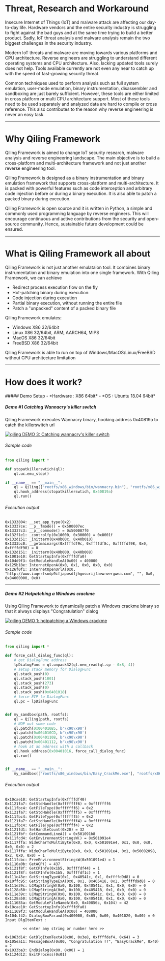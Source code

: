 <h1>Threat, Research and Workaround</h1>
Insecure Internet of Things (IoT) and malware attack are affecting our day-to-day life. Hardware vendors and the entire security industry is struggling to fight against the bad guys and at the same time trying to build a better product. Sadly, IoT threat analysis and malware analysis remain the two biggest challenges in the security industry.

Modern IoT threats and malware are moving towards various platforms and CPU architecture. Reverse engineers are struggling to understand different operating systems and CPU architecture. Also, lacking updated tools surely does not help. Tools available currently are not even any near to catch up with the speed of fast-growing security threat.

Common techniques used to perform analysis such as full system emulation, user-mode emulation, binary instrumentation, disassembler and sandboxing are just barely sufficient. However, these tools are either limited in cross platform or multi CPU architecture support. Most of these tools need to be used separately and analyzed data are hard to compile or cross reference. This also contributes to the reason why reverse engineering is never an easy task.

 
---
<h1>Why Qiling Framework</h1>
Qiling Framework is aimed to change IoT security research, malware analysis and reverse engineering landscape. The main objective is to build a cross-platform and multi-architecture framework and not just another reverse engineering tool. 

Qiling Framework is designed as a binary instrumentation and binary emulation framework that supports cross-platform and multi-architecture. It is packed with powerful features such as code interception and arbitrary code injection before or during a binary execution. It is also able to patch a packed binary during execution.

Qiling Framework is open source and it is written in Python, a simple and commonly used programming language by reverse engineers. This will encourage continuous and active contributions from the security and open-source community. Hence, sustainable future development could be ensured.

---
<h1>What is Qiling Framework all about</h1>
Qiling Framework is not just another emulataion tool. It combines binary instrumentation and binary emulation into one single framework. With Qiling Framework, we can achieve

  - Redirect process execution flow on the fly
  - Hot-patching binary during execution
  - Code injection during execution
  - Partial binary execution, without running the entire file
  - Patch a "unpacked" content of a packed binary file

Qiling Framework emulates: 
  - Windows X86 32/64bit
  - Linux X86 32/64bit, ARM, AARCH64, MIPS
  - MacOS X86 32/64bit
  - FreeBSD X86 32/64bit

Qiling Framework is able to run on top of Windows/MacOS/Linux/FreeBSD without CPU architecture limitation

---

<h1>How does it work?</h1>
##### Demo Setup
- *Hardware : X86 64bit*
- *OS : Ubuntu 18.04 64bit*

##### Demo #1 Catching Wannacry's killer switch
Qiling Framework executes Wannacry binary, hooking address 0x40819a to catch the killerswitch url

[![qiling DEMO 3: Catching wannacry's killer switch](https://img.youtube.com/vi/gVtpcXBxwE8/0.jpg)](https://www.youtube.com/watch?v=gVtpcXBxwE8 "Video DEMO 3")

###### Sample code

```python
from qiling import *

def stopatkillerswtich(ql):
    ql.uc.emu_stop()

if __name__ == "__main__":
    ql = Qiling(["rootfs/x86_windows/bin/wannacry.bin"], "rootfs/x86_windows")
    ql.hook_address(stopatkillerswtich, 0x40819a)
    ql.run()
```

###### Execution output

```
0x1333804: __set_app_type(0x2)
0x13337ce: __p__fmode() = 0x500007ec
0x13337c3: __p__commode() = 0x500007f0
0x132f1e1: _controlfp(0x10000, 0x30000) = 0x8001f
0x132d151: _initterm(0x40b00c, 0x40b010)
0x1333bc0: __getmainargs(0xffffdf9c, 0xffffdf8c, 0xffffdf98, 0x0, 0xffffdf90) = 0
0x132d151: _initterm(0x40b000, 0x40b008)
0x1001e10: GetStartupInfo(0xffffdfa0)
0x104d9f3: GetModuleHandleA(0x00) = 400000
0x125b18e: InternetOpenA(0x0, 0x1, 0x0, 0x0, 0x0)
0x126f0f1: InternetOpenUrlA(0x0, "http://www.iuqerfsodp9ifjaposdfjhgosurijfaewrwergwea.com", "", 0x0, 0x84000000, 0x0)
```
---

##### Demo #2 Hotpatching a Windows crackme
Using Qiling Framework to dynamically patch a Windows crackme binary so that it always displays "Congratulation" dialog

[![qiling DEMO 1: hotpatching a Windows crackme](http://img.youtube.com/vi/p17ONUbCnUU/0.jpg)](https://www.youtube.com/watch?v=p17ONUbCnUU "Video DEMO 1")

###### Sample code

```python
from qiling import *

def force_call_dialog_func(ql):
    # get DialogFunc address
    lpDialogFunc = ql.unpack32(ql.mem_read(ql.sp - 0x8, 4))
    # setup stack memory for DialogFunc
    ql.stack_push(0)
    ql.stack_push(1001)
    ql.stack_push(273)
    ql.stack_push(0)
    ql.stack_push(0x0401018)
    # force EIP to DialogFunc
    ql.pc = lpDialogFunc


def my_sandbox(path, rootfs):
    ql = Qiling(path, rootfs)
    # NOP out some code
    ql.patch(0x004010B5, b'\x90\x90')
    ql.patch(0x004010CD, b'\x90\x90')
    ql.patch(0x0040110B, b'\x90\x90')
    ql.patch(0x00401112, b'\x90\x90')
    # hook at an address with a callback
    ql.hook_address(0x00401016, force_call_dialog_func)
    ql.run()


if __name__ == "__main__":
    my_sandbox(["rootfs/x86_windows/bin/Easy_CrackMe.exe"], "rootfs/x86_windows")
```

###### Execution output

```
0x10cae10: GetStartupInfo(0xffffdf40)
0x1121fa7: GetStdHandle(0xfffffff6) = 0xfffffff6
0x111fbc4: GetFileType(0xfffffff6) = 0x2
0x1121fa7: GetStdHandle(0xfffffff5) = 0xfffffff5
0x111fbc4: GetFileType(0xfffffff5) = 0x2
0x1121fa7: GetStdHandle(0xfffffff4) = 0xfffffff4
0x111fbc4: GetFileType(0xfffffff4) = 0x2
0x1121fd1: SetHandleCount(0x20) = 32
0x1121fbf: GetCommandLineA() = 0x501091b8
0x111fcd4: GetEnvironmentStringsW() = 0x501091e4
0x1117ffa: WideCharToMultiByte(0x0, 0x0, 0x501091e4, 0x1, 0x0, 0x0, 0x0, 0x0) = 2
0x1117ffa: WideCharToMultiByte(0x0, 0x0, 0x501091e4, 0x1, 0x50002098, 0x2, 0x0, 0x0) = 1
0x111fcbc: FreeEnvironmentStringsW(0x501091e4) = 1
0x1116a0b: GetACP() = 437
0x1121f8f: GetCPInfo(0x1b5, 0xffffdf44) = 1
0x1121f8f: GetCPInfo(0x1b5, 0xffffdf1c) = 1
0x111e43e: GetStringTypeW(0x1, 0x40541c, 0x1, 0xffffd9d8) = 0
0x10ffc95: GetStringTypeExA(0x0, 0x1, 0x405418, 0x1, 0xffffd9d8) = 0
0x111e39c: LCMapStringW(0x0, 0x100, 0x40541c, 0x1, 0x0, 0x0) = 0
0x1128a50: LCMapStringA(0x0, 0x100, 0x405418, 0x1, 0x0, 0x0) = 0
0x111e39c: LCMapStringW(0x0, 0x100, 0x40541c, 0x1, 0x0, 0x0) = 0
0x1128a50: LCMapStringA(0x0, 0x100, 0x405418, 0x1, 0x0, 0x0) = 0
0x111685a: GetModuleFileNameA(0x0, 0x40856c, 0x104) = 42
0x10cae10: GetStartupInfo(0xffffdfa0)
0x11169f3: GetModuleHandleA(0x00) = 400000
0x104cf42: DialogBoxParamA(0x400000, 0x65, 0x00, 0x401020, 0x00) = 0
Input DlgItemText :

        << enter any string or number here >>

0x1063d14: GetDlgItemTextA(0x00, 0x3e8, 0xffffdef4, 0x64) = 3
0x105ea11: MessageBoxA(0x00, "Congratulation !!", "EasyCrackMe", 0x40) = 2
0x1033ba3: EndDialog(0x00, 0x00) = 1
0x1124d12: ExitProcess(0x01)
```
